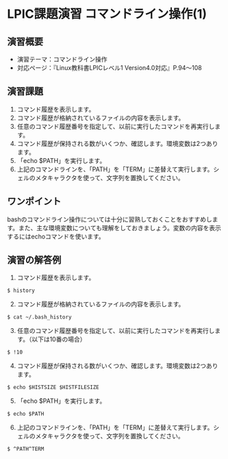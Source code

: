 # LPIC課題演習 コマンドライン操作(1)
## 演習概要
* 演習テーマ：コマンドライン操作
* 対応ページ：『Linux教科書LPICレベル1 Version4.0対応』P.94～108

## 演習課題
1. コマンド履歴を表示します。
2. コマンド履歴が格納されているファイルの内容を表示します。
3. 任意のコマンド履歴番号を指定して、以前に実行したコマンドを再実行します。
4. コマンド履歴が保持される数がいくつか、確認します。環境変数は2つあります。
5. 「echo $PATH」を実行します。
6. 上記のコマンドラインを、「PATH」を「TERM」に差替えて実行します。シェルのメタキャラクタを使って、文字列を置換してください。

## ワンポイント
bashのコマンドライン操作については十分に習熟しておくことをおすすめします。また、主な環境変数についても理解をしておきましょう。変数の内容を表示するにはechoコマンドを使います。

## 演習の解答例
1. コマンド履歴を表示します。
```
$ history
```
2. コマンド履歴が格納されているファイルの内容を表示します。
```
$ cat ~/.bash_history
```
3. 任意のコマンド履歴番号を指定して、以前に実行したコマンドを再実行します。（以下は10番の場合）
```
$ !10
```
4. コマンド履歴が保持される数がいくつか、確認します。環境変数は2つあります。
```
$ echo $HISTSIZE $HISTFILESIZE
```
5. 「echo $PATH」を実行します。
```
$ echo $PATH
```
6. 上記のコマンドラインを、「PATH」を「TERM」に差替えて実行します。シェルのメタキャラクタを使って、文字列を置換してください。
```
$ ^PATH^TERM
```

